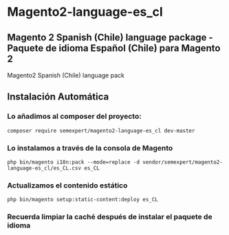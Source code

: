 # Magento2-language-es_cl

## Magento 2 Spanish (Chile) language package - Paquete de idioma Español (Chile) para Magento 2
Magento2 Spanish (Chile) language pack

## Instalación Automática

### Lo añadimos al composer del proyecto:

```
composer require semexpert/magento2-language-es_cl dev-master
```

### Lo instalamos a través de la consola de Magento

```
php bin/magento i18n:pack --mode=replace -d vendor/semexpert/magento2-language-es_cl/es_CL.csv es_CL
```

### Actualizamos el contenido estático

```
php bin/magento setup:static-content:deploy es_CL
```

### Recuerda limpiar la caché después de instalar el paquete de idioma